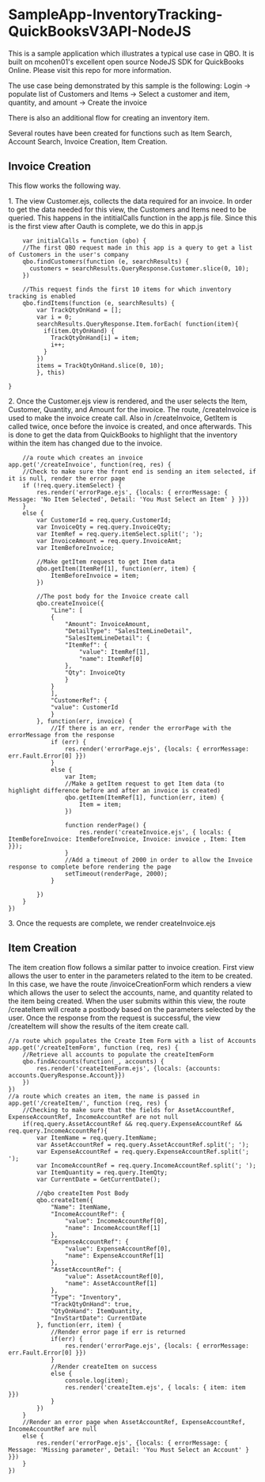 # SampleApp-InventoryTracking-QuickBooksV3API-NodeJS

<p>This is a sample application which illustrates a typical use case in QBO.  It is built on mcohen01's excellent open source NodeJS SDK for QuickBooks Online.  Please visit this <a herf="https://github.com/mcohen01/node-quickbooks#findAccounts">repo</a> for more information.</p> 

<p>The use case being demonstrated by this sample is the following:  Login -> populate list of Customers and Items -> Select a customer and item, quantity, and amount -> Create the invoice<p>

<p>There is also an additional flow for creating an inventory item.<p>

<p>Several routes have been created for functions such as Item Search, Account Search, Invoice Creation, Item Creation.  </p>

<h2>Invoice Creation</h2>

<p>This flow works the following way.<br>

<p>1.  The view Customer.ejs, collects the data required for an invoice.  In order to get the data needed for this view, the Customers and Items need to be queried.  This happens in the intitialCalls function in the app.js file.  Since this is the first view after Oauth is complete, we do this in app.js</p>
       
        var initialCalls = function (qbo) {
        //The first QBO request made in this app is a query to get a list of Customers in the user's company
        qbo.findCustomers(function (e, searchResults) {
          customers = searchResults.QueryResponse.Customer.slice(0, 10);
        })

        //This request finds the first 10 items for which inventory tracking is enabled
        qbo.findItems(function (e, searchResults) {
            var TrackQtyOnHand = [];
            var i = 0;
            searchResults.QueryResponse.Item.forEach( function(item){
              if(item.QtyOnHand) {
                TrackQtyOnHand[i] = item;
                i++;
              }
            })
            items = TrackQtyOnHand.slice(0, 10);
            }, this)

    }
    
    
<p>2.  Once the Customer.ejs view is rendered, and the user selects the Item, Customer, Quantity, and Amount for the invoice.  The route, /createInvoice is used to make the invoice create call.  Also in /createInvoice, GetItem is called twice, once before the invoice is created, and once afterwards.  This is done to get the data from QuickBooks to highlight that the inventory within the item has changed due to the invoice. </p>


        //a route which creates an invoice
    app.get('/createInvoice', function(req, res) {
        //Check to make sure the front end is sending an item selected, if it is null, render the error page
        if (!req.query.itemSelect) {
            res.render('errorPage.ejs', {locals: { errorMessage: { Message: 'No Item Selected', Detail: 'You Must Select an Item' } }})
        }
        else {
            var CustomerId = req.query.CustomerId;
            var InvoiceQty = req.query.InvoiceQty;
            var ItemRef = req.query.itemSelect.split('; ');
            var InvoiceAmount = req.query.InvoiceAmt;
            var ItemBeforeInvoice;

            //Make getItem request to get Item data
            qbo.getItem(ItemRef[1], function(err, item) {
                ItemBeforeInvoice = item;
            })

            //The post body for the Invoice create call
            qbo.createInvoice({
                "Line": [
                {
                    "Amount": InvoiceAmount,
                    "DetailType": "SalesItemLineDetail",
                    "SalesItemLineDetail": {
                    "ItemRef": {
                        "value": ItemRef[1],
                        "name": ItemRef[0]
                    },
                    "Qty": InvoiceQty
                    }
                }
                ],
                "CustomerRef": {
                "value": CustomerId
                }
            }, function(err, invoice) {
                //If there is an err, render the errorPage with the errorMessage from the response
                if (err) {
                    res.render('errorPage.ejs', {locals: { errorMessage: err.Fault.Error[0] }})
                }
                else {
                    var Item;
                    //Make a getItem request to get Item data (to highlight difference before and after an invoice is created)
                    qbo.getItem(ItemRef[1], function(err, item) {
                        Item = item;
                    })
                    
                    function renderPage() {
                        res.render('createInvoice.ejs', { locals: { ItemBeforeInvoice: ItemBeforeInvoice, Invoice: invoice , Item: Item }});
                    }  
                    //Add a timeout of 2000 in order to allow the Invoice response to complete before rendering the page
                    setTimeout(renderPage, 2000);
                }

            })
        } 
    })


<p>3.  Once the requests are complete, we render createInvoice.ejs</p>
</p>

<h2>Item Creation</h2>
<p>The item creation flow follows a similar patter to invoice creation.  First view allows the user to enter in the parameters related to the item to be created.  In this case, we have the route /invoiceCreationForm which renders a view which allows the user to select the accounts, name, and quantity related to the item being created.  When the user submits within this view, the route /createItem will create a postbody based on the parameters selected by the user.  Once the response from the request is successful, the view /createItem will show the results of the item create call.</p>

    //a route which populates the Create Item Form with a list of Accounts
    app.get('/createItemForm', function (req, res) {
        //Retrieve all accounts to populate the createItemForm
        qbo.findAccounts(function(_, accounts) {
            res.render('createItemForm.ejs', {locals: {accounts: accounts.QueryResponse.Account}})
        })
    })
    //a route which creates an item, the name is passed in
    app.get('/createItem/', function (req, res) {
        //Checking to make sure that the fields for AssetAccountRef, ExpenseAccountRef, IncomeAccountRef are not null
        if(req.query.AssetAccountRef && req.query.ExpenseAccountRef && req.query.IncomeAccountRef){
            var ItemName = req.query.ItemName;
            var AssetAccountRef = req.query.AssetAccountRef.split('; ');
            var ExpenseAccountRef = req.query.ExpenseAccountRef.split('; ');
            var IncomeAccountRef = req.query.IncomeAccountRef.split('; ');
            var ItemQuantity = req.query.ItemQty;
            var CurrentDate = GetCurrentDate();    

            //qbo createItem Post Body
            qbo.createItem({
                "Name": ItemName,
                "IncomeAccountRef": {
                    "value": IncomeAccountRef[0],
                    "name": IncomeAccountRef[1]
                },
                "ExpenseAccountRef": {
                    "value": ExpenseAccountRef[0],
                    "name": ExpenseAccountRef[1]
                },
                "AssetAccountRef": {
                    "value": AssetAccountRef[0],
                    "name": AssetAccountRef[1]
                },
                "Type": "Inventory",
                "TrackQtyOnHand": true,
                "QtyOnHand": ItemQuantity,
                "InvStartDate": CurrentDate
            }, function(err, item) {
                //Render error page if err is returned
                if(err) {
                    res.render('errorPage.ejs', {locals: { errorMessage: err.Fault.Error[0] }})
                }
                //Render createItem on success
                else {
                    console.log(item);
                    res.render('createItem.ejs', { locals: { item: item }})
                }
            })
        }
        //Render an error page when AssetAccountRef, ExpenseAccountRef, IncomeAccountRef are null
        else {
            res.render('errorPage.ejs', {locals: { errorMessage: { Message: 'Missing parameter', Detail: 'You Must Select an Account' } }})
        }
    })
    

